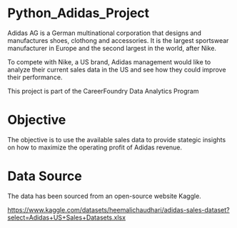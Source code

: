 # Python_Adidas_Project
Adidas AG is a German multinational corporation that designs and manufactures shoes, clothong and accessories. It is the largest sportswear manufacturer in Europe and the second largest in the world, after Nike. 

To compete with Nike, a US brand, Adidas management would like to analyze their current sales data in the US and see how they could improve their performance.

This project is part of the CareerFoundry Data Analytics Program

# Objective
The objective is to use the available sales data to provide stategic insights on how to maximize the operating profit of Adidas revenue.

# Data Source
The data has been sourced from an open-source website Kaggle.

https://www.kaggle.com/datasets/heemalichaudhari/adidas-sales-dataset?select=Adidas+US+Sales+Datasets.xlsx
